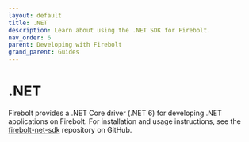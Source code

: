 ```yaml
---
layout: default
title: .NET
description: Learn about using the .NET SDK for Firebolt.
nav_order: 6
parent: Developing with Firebolt
grand_parent: Guides
---
```


# .NET

Firebolt provides a .NET Core driver (.NET 6) for developing .NET applications on Firebolt. For installation and usage instructions, see the [firebolt-net-sdk](https://github.com/firebolt-db/firebolt-net-sdk) repository on GitHub.
